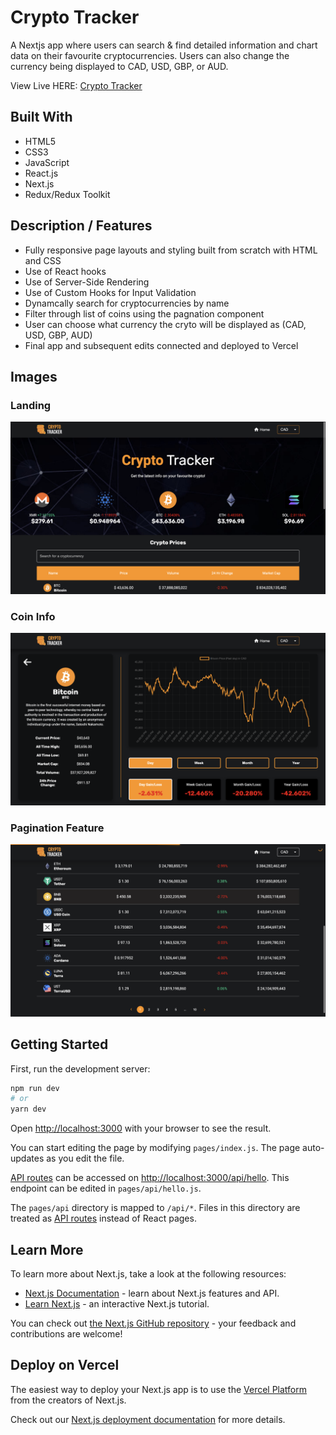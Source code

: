 # Crypto Tracker
 A Nextjs app where users can search & find detailed information and chart data on their favourite cryptocurrencies. Users can also change the currency being displayed to CAD, USD, GBP, or AUD.

View Live HERE: [Crypto Tracker](https://jh-crypto-tracker.vercel.app/)



## Built With
- HTML5
- CSS3
- JavaScript
- React.js
- Next.js
- Redux/Redux Toolkit


## Description / Features
- Fully responsive page layouts and styling built from scratch with HTML and CSS
- Use of React hooks
- Use of Server-Side Rendering
- Use of Custom Hooks for Input Validation
- Dynamcally search for cryptocurrencies by name
- Filter through list of coins using the pagnation component
- User can choose what currency the cryto will be displayed as (CAD, USD, GBP, AUD)
- Final app and subsequent edits connected and deployed to Vercel




## Images


### Landing
!['Landing page of website'](https://github.com/JoshuaHaughton/crypto-tracker/blob/main/public/Landing.png)

### Coin Info
!['Coin Details Page'](https://github.com/JoshuaHaughton/crypto-tracker/blob/main/public/CoinInfo.png)

### Pagination Feature
!['Pagination Component'](https://github.com/JoshuaHaughton/crypto-tracker/blob/main/public/Pagination.png)




## Getting Started

First, run the development server:

```bash
npm run dev
# or
yarn dev
```

Open [http://localhost:3000](http://localhost:3000) with your browser to see the result.

You can start editing the page by modifying `pages/index.js`. The page auto-updates as you edit the file.

[API routes](https://nextjs.org/docs/api-routes/introduction) can be accessed on [http://localhost:3000/api/hello](http://localhost:3000/api/hello). This endpoint can be edited in `pages/api/hello.js`.

The `pages/api` directory is mapped to `/api/*`. Files in this directory are treated as [API routes](https://nextjs.org/docs/api-routes/introduction) instead of React pages.

## Learn More

To learn more about Next.js, take a look at the following resources:

- [Next.js Documentation](https://nextjs.org/docs) - learn about Next.js features and API.
- [Learn Next.js](https://nextjs.org/learn) - an interactive Next.js tutorial.

You can check out [the Next.js GitHub repository](https://github.com/vercel/next.js/) - your feedback and contributions are welcome!

## Deploy on Vercel

The easiest way to deploy your Next.js app is to use the [Vercel Platform](https://vercel.com/new?utm_medium=default-template&filter=next.js&utm_source=create-next-app&utm_campaign=create-next-app-readme) from the creators of Next.js.

Check out our [Next.js deployment documentation](https://nextjs.org/docs/deployment) for more details.
